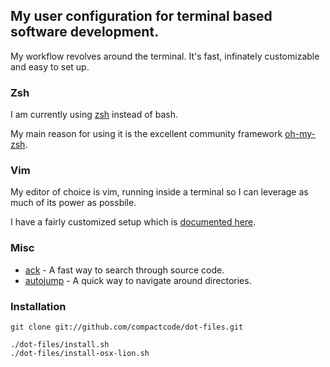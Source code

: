 ## My user configuration for terminal based software development.

My workflow revolves around the terminal. It's fast, infinately customizable and easy to set up.

### Zsh

I am currently using [zsh](http://en.wikipedia.org/wiki/Z_shell) instead of bash.

My main reason for using it is the excellent community framework [oh-my-zsh](https://github.com/robbyrussell/oh-my-zsh).

### Vim

My editor of choice is vim, running inside a terminal so I can leverage as much of its power as possbile.

I have a fairly customized setup which is [documented here](https://github.com/compactcode/dot-files/tree/master/files/.vim).

### Misc

* [ack](https://github.com/petdance/ack) - A fast way to search through source code.
* [autojump](https://github.com/joelthelion/autojump) - A quick way to navigate around directories.

### Installation

```
git clone git://github.com/compactcode/dot-files.git

./dot-files/install.sh
./dot-files/install-osx-lion.sh
```


